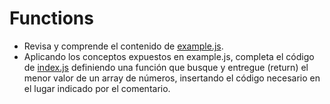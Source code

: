 # Functions

* Revisa y comprende el contenido de [example.js](example.js).
* Aplicando los conceptos expuestos en example.js, completa el código de [index.js](index.js) definiendo una función que busque y entregue (return) el menor valor de un array de números, insertando el código necesario en el lugar indicado por el comentario.

